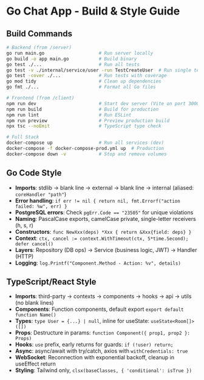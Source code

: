 # Go Chat App - Build & Style Guide

## Build Commands
```bash
# Backend (from /server)
go run main.go                    # Run server locally
go build -o app main.go           # Build binary
go test ./...                     # Run all tests
go test -v ./internal/service/user -run TestCreateUser  # Run single test
go test -cover ./...              # Run tests with coverage
go mod tidy                       # Clean up dependencies
go fmt ./...                      # Format all Go files

# Frontend (from /client)
npm run dev                       # Start dev server (Vite on port 3000)
npm run build                     # Build for production
npm run lint                      # Run ESLint
npm run preview                   # Preview production build
npx tsc --noEmit                  # TypeScript type check

# Full Stack
docker-compose up                 # Run all services (dev)
docker-compose -f docker-compose-prod.yml up  # Production
docker-compose down -v            # Stop and remove volumes
```

## Go Code Style
- **Imports**: stdlib → blank line → external → blank line → internal (aliased: `coreHandler "path"`)
- **Error handling**: `if err != nil { return nil, fmt.Errorf("action failed: %w", err) }`
- **PostgreSQL errors**: Check `pgErr.Code == "23505"` for unique violations
- **Naming**: PascalCase exports, camelCase private, single-letter receivers (h, s, r)
- **Constructors**: `func NewXxx(deps) *Xxx { return &Xxx{field: deps} }`
- **Context**: `ctx, cancel := context.WithTimeout(ctx, 5*time.Second); defer cancel()`
- **Layers**: Repository (DB ops) → Service (business logic, JWT) → Handler (HTTP)
- **Logging**: `log.Printf("Component.Method - Action: %v", details)`

## TypeScript/React Style
- **Imports**: third-party → contexts → components → hooks → api → utils (no blank lines)
- **Components**: Function components, default export `export default function Name()`
- **Types**: `type User = {...} | null`, inline for useState: `useState<Room[]>([])`
- **Props**: Destructure in params: `function Component({ prop1, prop2 }: Props)`
- **Hooks**: `use` prefix, early returns for guards: `if (!user) return;`
- **Async**: async/await with try/catch, axios with `withCredentials: true`
- **WebSocket**: Reconnection with exponential backoff, cleanup in useEffect return
- **Styling**: Tailwind only, `clsx(baseClasses, { 'conditional': isTrue })`